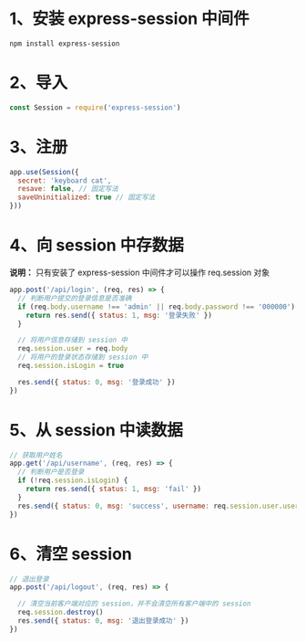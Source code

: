 # 1、安装 express-session 中间件
  `npm install express-session`

# 2、导入
  ```js
  const Session = require('express-session')
  ```

# 3、注册
  ```js
  app.use(Session({
    secret: 'keyboard cat',
    resave: false, // 固定写法
    saveUninitialized: true // 固定写法
  }))
  ```

# 4、向 session 中存数据
  **说明：** 只有安装了 express-session 中间件才可以操作 req.session 对象

  ```js
  app.post('/api/login', (req, res) => {
    // 判断用户提交的登录信息是否准确
    if (req.body.username !== 'admin' || req.body.password !== '000000') {
      return res.send({ status: 1, msg: '登录失败' })
    }

    // 将用户信息存储到 session 中
    req.session.user = req.body
    // 将用户的登录状态存储到 session 中
    req.session.isLogin = true

    res.send({ status: 0, msg: '登录成功' })
  })
  ```

# 5、从 session 中读数据
  ```js
  // 获取用户姓名
  app.get('/api/username', (req, res) => {
    // 判断用户是否登录
    if (!req.session.isLogin) {
      return res.send({ status: 1, msg: 'fail' })
    }
    res.send({ status: 0, msg: 'success', username: req.session.user.username })
  })
  ```

# 6、清空 session
  ```js
  // 退出登录
  app.post('/api/logout', (req, res) => {

    // 清空当前客户端对应的 session，并不会清空所有客户端中的 session
    req.session.destroy()
    res.send({ status: 0, msg: '退出登录成功' })
  })
  ```